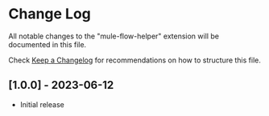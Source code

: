 # Change Log

All notable changes to the "mule-flow-helper" extension will be documented in this file.

Check [Keep a Changelog](http://keepachangelog.com/) for recommendations on how to structure this file.

## [1.0.0] - 2023-06-12

- Initial release
